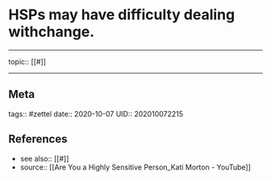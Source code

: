 # HSPs may have difficulty dealing withchange.

---

topic:: [[#]]



---
## Meta
tags:: #zettel
date:: 2020-10-07
UID:: 202010072215
## References
- see also:: [[#]]
- source:: [[Are You a Highly Sensitive Person_Kati Morton - YouTube]]